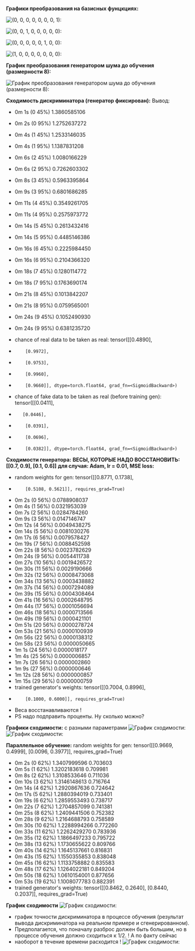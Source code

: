   **Графики преобразования на базисных фунцкциях:**
  
  ![(0, 0, 0, 0, 0, 0, 0, 1):](images/basis_1.PNG)
  
  
  ![(0, 0, 1, 0, 0, 0, 0, 0):](images/basis_2.PNG)
  
  
  ![(0, 0, 0, 0, 0, 1, 0, 0):](images/basis_3.PNG)
  
  
  ![(1, 0, 0, 0, 0, 0, 0, 0):](images/basis_4.PNG)
  
  **График преобразования генератором шума до обучения (размерности 8):**
  
  ![График преобразования генератором шума до обучения (размерности 8):](images/batch_n8.PNG)
  
 
 **Cходимость дискриминатора (генератор фиксирован):**
 Вывод:
* 0m 1s (0 45%) 1.3860585106
* 0m 2s (0 95%) 1.2752637272
* 0m 4s (1 45%) 1.2533146035
* 0m 4s (1 95%) 1.1387831208
* 0m 6s (2 45%) 1.0080166229
* 0m 6s (2 95%) 0.7262603302
* 0m 8s (3 45%) 0.5963395864
* 0m 9s (3 95%) 0.6801686285
* 0m 11s (4 45%) 0.3549261705
* 0m 11s (4 95%) 0.2575973772
* 0m 14s (5 45%) 0.2613432416
* 0m 14s (5 95%) 0.4485146386
* 0m 16s (6 45%) 0.2225984450
* 0m 16s (6 95%) 0.2104366320
* 0m 18s (7 45%) 0.1280114772
* 0m 18s (7 95%) 0.1763690174
* 0m 21s (8 45%) 0.1013842207
* 0m 21s (8 95%) 0.0759565001
* 0m 24s (9 45%) 0.1052490930
* 0m 24s (9 95%) 0.6381235720

* chance of real data to be taken as real:  tensor([[0.4890],
*         [0.9972],
*         [0.9753],
*         [0.9960],
*         [0.9660]], dtype=torch.float64, grad_fn=<SigmoidBackward>)

* chance of fake data to be taken as real (before training gen):  tensor([[0.0411],
*        [0.0446],
*         [0.0391],
*         [0.0696],
*         [0.0382]], dtype=torch.float64, grad_fn=<SigmoidBackward>)


**Сходимости генератора:**
**ВЕСЫ, КОТОРЫЕ НАДО ВОССТАНОВИТЬ:**
**[[0.7, 0.9], [0.1, 0.6]]**
**для случая: Adam, lr = 0.01, MSE loss:**
* random weights for gen:  tensor([[0.8771, 0.1738],
*         [0.5108, 0.5621]], requires_grad=True)
* 0m 2s (0 56%) 0.0788908037
* 0m 4s (1 56%) 0.0321953039
* 0m 7s (2 56%) 0.0284784260
* 0m 9s (3 56%) 0.0147146747
* 0m 12s (4 56%) 0.0049438275
* 0m 14s (5 56%) 0.0081030276
* 0m 17s (6 56%) 0.0079578427
* 0m 19s (7 56%) 0.0088452598
* 0m 22s (8 56%) 0.0023782629
* 0m 24s (9 56%) 0.0054411738
* 0m 27s (10 56%) 0.0019426572
* 0m 30s (11 56%) 0.0029190666
* 0m 32s (12 56%) 0.0008473068
* 0m 34s (13 56%) 0.0003438882
* 0m 37s (14 56%) 0.0007294089
* 0m 39s (15 56%) 0.0004308464
* 0m 41s (16 56%) 0.0002648795
* 0m 44s (17 56%) 0.0001056694
* 0m 46s (18 56%) 0.0000713566
* 0m 49s (19 56%) 0.0000421101
* 0m 51s (20 56%) 0.0000278724
* 0m 53s (21 56%) 0.0000100939
* 0m 56s (22 56%) 0.0000138312
* 0m 58s (23 56%) 0.0000050665
* 1m 1s (24 56%) 0.0000018177
* 1m 4s (25 56%) 0.0000006857
* 1m 7s (26 56%) 0.0000002860
* 1m 9s (27 56%) 0.0000000646
* 1m 12s (28 56%) 0.0000000857
* 1m 15s (29 56%) 0.0000000759
* trained generator's weights:  tensor([[0.7004, 0.8996],
*         [0.1000, 0.6000]], requires_grad=True)       
* Веса восстанавливаются !
* PS надо подправить проценты. Ну сколько можно?

**Графики сходимости:**
с разными параметрами
![График сходимости:](images/gen_2.png)
![График сходимости:](images/gen_4.png)

**Параллельное обучение:**
random weights for gen:  tensor([[0.9669, 0.4999],
        [0.0096, 0.3977]], requires_grad=True)
* 0m 2s (0 62%) 1.3407999596   0.703603
* 0m 5s (1 62%) 1.3202183618   0.709981
* 0m 8s (2 62%) 1.3108533646   0.711036
* 0m 10s (3 62%) 1.3146148613   0.716764
* 0m 14s (4 62%) 1.2920867636   0.724642
* 0m 17s (5 62%) 1.2880394019   0.733401
* 0m 19s (6 62%) 1.2859553493   0.738717
* 0m 22s (7 62%) 1.2704857099   0.741381
* 0m 25s (8 62%) 1.2409441506   0.752382
* 0m 28s (9 62%) 1.2164688793   0.758589
* 0m 30s (10 62%) 1.2288994266   0.772260
* 0m 33s (11 62%) 1.2262429270   0.783936
* 0m 35s (12 62%) 1.1866497233   0.795722
* 0m 38s (13 62%) 1.1730655622   0.809766
* 0m 40s (14 62%) 1.1645137661   0.816831
* 0m 43s (15 62%) 1.1550355853   0.838048
* 0m 45s (16 62%) 1.1133758882   0.835583
* 0m 48s (17 62%) 1.1264022181   0.849204
* 0m 50s (18 62%) 1.0610154001   0.877656
* 0m 53s (19 62%) 1.1008077783   0.882391
* trained generator's weights:  tensor([[0.8462, 0.2640],
        [0.8440, 0.2037]], requires_grad=True)

**График сходимости**
![График сходимости:](images/parallel_generated_2.PNG)
* график точности дискриминатора в процессе обучения (результат вывода дискриминатора на реальном примере и сгенерированном). 
* Предполагается, что поначалу разброс должен быть большим, но в процессе обучения должно сходиться к 1/2. ! А по факту сейчас
* наоборот в течение времени расходится !
![График сходимости:](images/accuracy_dis_generated.PNG)
